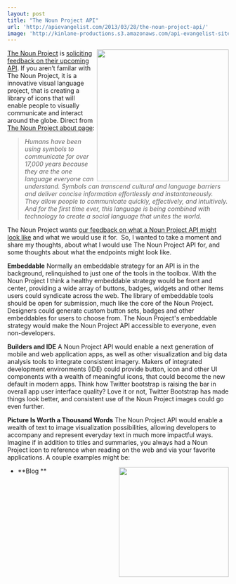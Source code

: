 ```yaml
---
layout: post
title: "The Noun Project API"
url: 'http://apievangelist.com/2013/03/28/the-noun-project-api/'
image: 'http://kinlane-productions.s3.amazonaws.com/api-evangelist-site/blog/the-noun-project.png'
---
```


[<img src="https://s3.amazonaws.com/kinlane-productions/api-evangelist/noun-project/the-noun-project.png" alt="" width="300" align="right" />][1]

[The Noun Project][1] is [soliciting feedback on their upcoming API][2]. If you aren’t familar with The Noun Project, it is a innovative visual language project, that is creating a library of icons that will enable people to visually communicate and interact around the globe. Direct from [The Noun Project about page][3]:

> _Humans have been using symbols to communicate for over 17,000 years because they are the one language everyone can understand. Symbols can transcend cultural and language barriers and deliver concise information effortlessly and instantaneously. They allow people to communicate quickly, effectively, and intuitively. And for the first time ever, this language is being combined with technology to create a social language that unites the world._

The Noun Project wants [our feedback on what a Noun Project API might look like][2] and what we would use it for.  So, I wanted to take a moment and share my thoughts, about what I would use The Noun Project API for, and some thoughts about what the endpoints might look like.

**Embeddable**
Normally an embeddable strategy for an API is in the background, relinquished to just one of the tools in the toolbox. With the Noun Project I think a healthy embeddable strategy would be front and center, providing a wide array of buttons, badges, widgets and other items users could syndicate across the web. The library of embeddable tools should be open for submission, much like the core of the Noun Project. Designers could generate custom button sets, badges and other embeddables for users to choose from. The Noun Project's embeddable strategy would make the Noun Project API accessible to everyone, even non-developers.

**Builders and IDE**
A Noun Project API would enable a next generation of mobile and web application apps, as well as other visualization and big data analysis tools to integrate consistent imagery. Makers of integrated development environments (IDE) could provide button, icon and other UI components with a wealth of meaningful icons, that could become the new default in modern apps. Think how Twitter bootstrap is raising the bar in overall app user interface quality? Love it or not, Twitter Bootstrap has made things look better, and consistent use of the Noun Project images could go even further.

**Picture Is Worth a Thousand Words**
The Noun Project API would enable a wealth of text to image visualization possibilities, allowing developers to accompany and represent everyday text in much more impactful ways. Imagine if in addition to titles and summaries, you always had a Noun Project icon to reference when reading on the web and via your favorite applications. A couple examples might be:

[<img src="https://s3.amazonaws.com/kinlane-productions/api-evangelist/noun-project/the-noun-project-idea.png" alt="" width="250" align="right" />][1]

  * **Blog **

   [1]: http://thenounproject.com/ (The Noun Project)
   [2]: http://thenounproject.com/developers/
   [3]: http://thenounproject.com/about/

